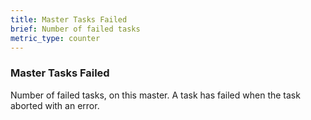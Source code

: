 ```yaml
---
title: Master Tasks Failed
brief: Number of failed tasks
metric_type: counter
---
```

### Master Tasks Failed

Number of failed tasks, on this master. A task has failed when the task aborted with an error.

